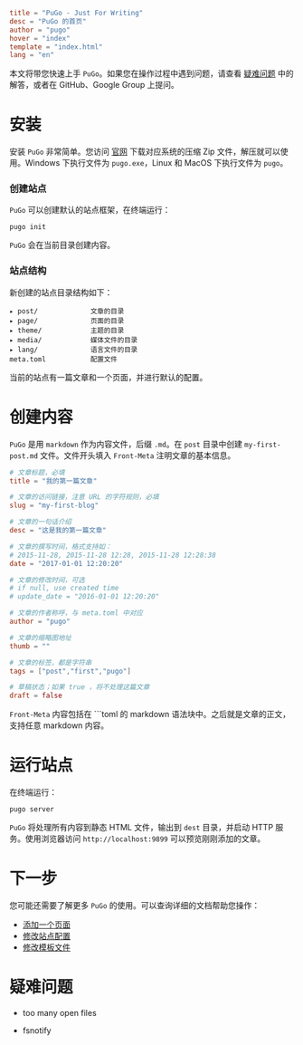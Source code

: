 ```toml
title = "PuGo - Just For Writing"
desc = "PuGo 的首页"
author = "pugo"
hover = "index"
template = "index.html"
lang = "en"
```

本文将带您快速上手 `PuGo`。如果您在操作过程中遇到问题，请查看 [疑难问题](#) 中的解答，或者在 GitHub、Google Group 上提问。

# 安装

安装 `PuGo` 非常简单。您访问 [官网](http://pugo.io) 下载对应系统的压缩 Zip 文件，解压就可以使用。Windows 下执行文件为 `pugo.exe`，Linux 和 MacOS 下执行文件为 `pugo`。

### 创建站点

`PuGo` 可以创建默认的站点框架，在终端运行：

    pugo init

`PuGo` 会在当前目录创建内容。

### 站点结构

新创建的站点目录结构如下：

    ▸ post/             文章的目录
    ▸ page/             页面的目录
    ▸ theme/            主题的目录
    ▸ media/            媒体文件的目录
    ▸ lang/             语言文件的目录
    meta.toml           配置文件

当前的站点有一篇文章和一个页面，并进行默认的配置。

# 创建内容

`PuGo` 是用 `markdown` 作为内容文件，后缀 `.md`。在 `post` 目录中创建 `my-first-post.md` 文件。文件开头填入 `Front-Meta` 注明文章的基本信息。

```toml
# 文章标题，必填
title = "我的第一篇文章"

# 文章的访问链接，注意 URL 的字符规则，必填
slug = "my-first-blog"

# 文章的一句话介绍
desc = "这是我的第一篇文章"

# 文章的撰写时间，格式支持如：
# 2015-11-28, 2015-11-28 12:28, 2015-11-28 12:28:38
date = "2017-01-01 12:20:20"

# 文章的修改时间，可选
# if null, use created time
# update_date = "2016-01-01 12:20:20"

# 文章的作者称呼，与 meta.toml 中对应
author = "pugo"

# 文章的缩略图地址
thumb = ""

# 文章的标签，都是字符串
tags = ["post","first","pugo"]

# 草稿状态；如果 true ，将不处理这篇文章
draft = false
```

`Front-Meta` 内容包括在 ```toml 的 markdown 语法块中。之后就是文章的正文，支持任意 markdown 内容。

# 运行站点

在终端运行：

    pugo server

`PuGo` 将处理所有内容到静态 HTML 文件，输出到 `dest` 目录，并启动 HTTP 服务。使用浏览器访问 `http://localhost:9899` 可以预览刚刚添加的文章。

# 下一步

您可能还需要了解更多 `PuGo` 的使用。可以查询详细的文档帮助您操作：

- [添加一个页面](#)
- [修改站点配置](#)
- [修改模板文件](#)

# 疑难问题

- too many open files

- fsnotify
